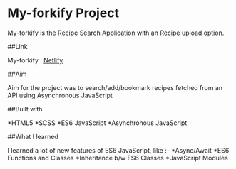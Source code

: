 # My-forkify Project

My-forkify is the Recipe Search Application with an Recipe upload option.

##Link

My-forkify : [Netlify](https://myforkify-js.netlify.app/) 

##Aim

Aim for the project was to search/add/bookmark recipes fetched from an API using Asynchronous JavaScript

##Built with

*HTML5
*SCSS
*ES6 JavaScript
*Asynchronous JavaScript

##What I learned

I learned a lot of new features of ES6 JavaScript, like :-
*Async/Await
*ES6 Functions and Classes
*Inheritance b/w ES6 Classes
*JavaScript Modules

